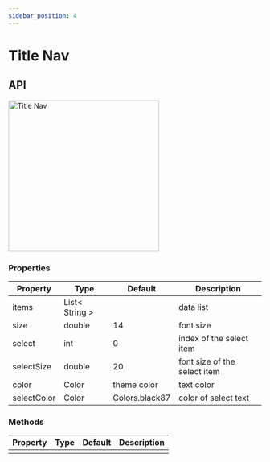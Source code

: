 ```yaml
---
sidebar_position: 4
---
```


# Title Nav

## API

<img src="/title_nav.png" width="300" alt="Title Nav" />

### Properties

| Property | Type | Default | Description |
| ------  | ---- | --- | --- |
| items | List< String > | | data list |
| size | double | 14 | font size |
| select | int | 0 |   index of the select item |
| selectSize | double | 20 | font size of the select item |
| color | Color | theme color | text color |
| selectColor | Color | Colors.black87 | color of select text |

### Methods

| Property | Type | Default | Description |
| ------  | ---- | --- | --- |
| | | | | |
